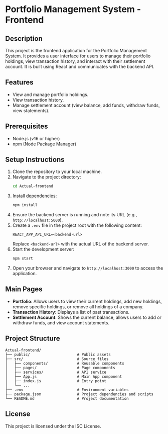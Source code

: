 # Portfolio Management System - Frontend

## Description
This project is the frontend application for the Portfolio Management System. It provides a user interface for users to manage their portfolio holdings, view transaction history, and interact with their settlement account. It is built using React and communicates with the backend API.

## Features
- View and manage portfolio holdings.
- View transaction history.
- Manage settlement account (view balance, add funds, withdraw funds, view statements).

## Prerequisites
- Node.js (v16 or higher)
- npm (Node Package Manager)

## Setup Instructions
1. Clone the repository to your local machine.
2. Navigate to the project directory:
   ```bash
   cd Actual-frontend
   ```
3. Install dependencies:
   ```bash
   npm install
   ```
4. Ensure the backend server is running and note its URL (e.g., `http://localhost:5000`).
5. Create a `.env` file in the project root with the following content:
   ```plaintext
   REACT_APP_API_URL=<backend-url>
   ```
   Replace `<backend-url>` with the actual URL of the backend server.
6. Start the development server:
   ```bash
   npm start
   ```
7. Open your browser and navigate to `http://localhost:3000` to access the application.

## Main Pages
- **Portfolio**: Allows users to view their current holdings, add new holdings, remove specific holdings, or remove all holdings of a company.
- **Transaction History**: Displays a list of past transactions.
- **Settlement Account**: Shows the current balance, allows users to add or withdraw funds, and view account statements.

## Project Structure
```
Actual-frontend/
├── public/                     # Public assets
├── src/                        # Source files
│   ├── components/             # Reusable components
│   ├── pages/                  # Page components
│   ├── services/               # API service
│   ├── App.js                  # Main App component
│   ├── index.js                # Entry point
│   └── ...
├── .env                        # Environment variables
├── package.json                # Project dependencies and scripts
└── README.md                   # Project documentation
```

## License
This project is licensed under the ISC License.
